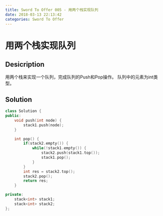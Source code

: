 ```yaml
---
title: Sword To Offer 005 - 用两个栈实现队列
date: 2018-03-13 22:13:42
categories: Sword To Offer
---
```

# 用两个栈实现队列

<!--more-->

## Desicription

用两个栈来实现一个队列，完成队列的Push和Pop操作。 队列中的元素为int类型。

## Solution

```cpp
class Solution {
public:
    void push(int node) {
        stack1.push(node);
    }

    int pop() {
        if(stack2.empty()) {
            while(!stack1.empty()) {
                stack2.push(stack1.top());
                stack1.pop();
            }
        }
        int res = stack2.top();
        stack2.pop();
        return res;
    }

private:
    stack<int> stack1;
    stack<int> stack2;
};
```